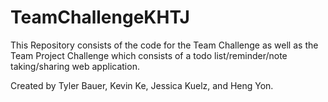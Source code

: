 # TeamChallengeKHTJ

This Repository consists of the code for the Team Challenge as well as the Team Project Challenge which consists of a todo list/reminder/note taking/sharing web application.

Created by Tyler Bauer, Kevin Ke, Jessica Kuelz, and Heng Yon.
